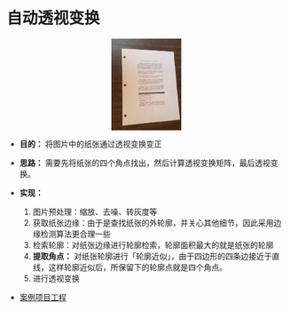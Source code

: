 # 自动透视变换

<p style="text-align:center;"><img src="../../image/computerVision/perspectivePaper.jpg" width="25%" align="middle" /></p>

- **目的：** 将图片中的纸张通过透视变换变正
- **思路：** 需要先将纸张的四个角点找出，然后计算透视变换矩阵，最后透视变换。
- **实现：**
    1. 图片预处理：缩放、去噪、转灰度等
    2. 获取纸张边缘：由于是查找纸张的外轮廓，并关心其他细节，因此采用边缘检测算法更合理一些
    3. 检索轮廓：对纸张边缘进行轮廓检索，轮廓面积最大的就是纸张的轮廓
    4. **提取角点：** 对纸张轮廓进行「轮廓近似」，由于四边形的四条边接近于直线，这样轮廓近似后，所保留下的轮廓点就是四个角点。
    5. 进行透视变换

- <a href="https://github.com/spite-triangle/artificial_intelligence/tree/master/example/computerVision/autoPerspective" class="jump_link"> 案例项目工程 </a>